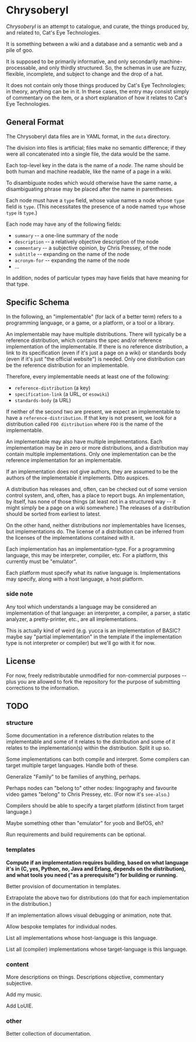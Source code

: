 Chrysoberyl
===========

*Chrysoberyl* is an attempt to catalogue, and curate, the things produced
by, and related to, Cat's Eye Technologies.

It is something between a wiki and a database and a semantic web and a
pile of goo.

It is supposed to be primarily informative, and only secondarily machine-
processable, and only thirdly structured.  So, the schemas in use are
fuzzy, flexible, incomplete, and subject to change and the drop of a hat.

It does not contain only those things produced by Cat's Eye Technologies;
in theory, anything can be in it.  In these cases, the entry may consist
simply of commentary on the item, or a short explanation of how it relates
to Cat's Eye Technologies.

General Format
--------------

The Chrysoberyl data files are in YAML format, in the `data` directory.

The division into files is artificial; files make no semantic difference;
if they were all concatenated into a single file, the data would be the
same.

Each top-level key in the data is the name of a *node*.  The name should
be both human and machine readable, like the name of a page in a wiki.

To disambiguate nodes which would otherwise have the same name, a
disambiguating phrase may be placed after the name in parentheses.

Each node must have a `type` field, whose value names a node whose `type`
field is `type`.  (This necessitates the presence of a node named `type`
whose `type` is `type`.)

Each node may have any of the following fields:

*   `summary` -- a one-line summary of the node
*   `description` -- a relatively objective description of the node
*   `commentary` -- a subjective opinion, by Chris Pressey, of the node
*   `subtitle` -- expanding on the name of the node
*   `acronym-for` -- expanding the name of the node
*   ...

In addition, nodes of particular types may have fields that have meaning
for that type.

Specific Schema
---------------

In the following, an "implementable" (for lack of a better term)
refers to a programming language, or a game, or a platform, or a tool or
a library.

An implementable may have multiple distributions.  There will typically be
a reference distribution, which contains the spec and/or reference
implementation of the implementable.  If there is no reference distribution,
a link to its specification (even if it's just a page on a wiki) or
standards body (even if it's just "the official website") is needed.
Only one distribution can be the reference distribution for an implementable.

Therefore, every implementable needs at least one of the following:

*   `reference-distribution` (a key)
*   `specification-link` (a URL, or `esowiki`)
*   `standards-body` (a URL)

If neither of the second two are present, we expect an implementable to
have a `reference-distribution`.  If that key is not present, we look
for a distribution called `FOO distribution` where `FOO` is the name of
the implementable.

An implementable may also have multiple implementations.  Each implementation
may be in zero or more distributions, and a distribution may contain multiple
implementations.  Only one implementation can be the reference implementation
for an implementable.

If an implementation does not give authors, they are assumed to be the
authors of the implementable it implements.  Ditto auspices.

A distribution has releases and, often, can be checked out of some version
control system, and, often, has a place to report bugs.  An implementation,
by itself, has none of those things (at least not in a structured way -- it
might simply be a page on a wiki somewhere.)  The releases of a distribution
should be sorted from earliest to latest.

On the other hand, neither distributions nor implementables have licenses,
but implementations do.  The license of a distribution can be inferred from
the licenses of the implementations contained with it.

Each implementation has an implementation-type.  For a programming language,
this may be interpreter, compiler, etc.  For a platform, this currently must
be "emulator".

Each platform must specify what its native language is.  Implementations
may specify, along with a host language, a host platform.

### side note ###

Any tool which understands a language may be considered an implementation
of that language: an interpreter, a compiler, a parser, a static analyzer, a
pretty-printer, etc., are all implementations.

This is actually kind of weird (e.g. yucca is an implementation of BASIC?
maybe say "partial implementation" in the template if the implementation
type is not interpreter or compiler) but we'll go with it for now.

License
-------

For now, freely redistributable unmodified for non-commercial purposes --
plus you are allowed to fork the repository for the purpose of submitting
corrections to the information.

TODO
----

### structure ###

Some documentation in a reference distribution relates to the implementable
and some of it relates to the distribution and some of it relates to
the implementation(s) within the distribution.  Split it up so.

Some implementations can both compile and interpret.  Some compilers
can target multiple target languages.  Handle both of these.

Generalize "Family" to be families of anything, perhaps.

Perhaps nodes can "belong to" other nodes: lingography and favourite
video games "belong" to Chris Pressey, etc.  (For now it's `see-also`.)

Compilers should be able to specify a target platform (distinct from target
language.)

Maybe something other than "emulator" for yoob and BefOS, eh?

Run requirements and build requirements can be optional.

### templates ###

**Compute if an implementation requires building, based on what language
it's in (C, yes, Python, no, Java and Erlang, depends on the distribution),
and what tools you need ("as a prerequisite") for building or running.**

Better provision of documentation in templates.

Extrapolate the above two for distributions (do that for each implementation
in the distribution.)

If an implementation allows visual debugging or animation, note that.

Allow bespoke templates for individual nodes.

List all implementations whose host-language is this language.

List all (compiler) implementations whose target-language is this language.

### content ###

More descriptions on things.  Descriptions objective, commentary subjective.

Add my music.

Add LoUIE.

### other ###

Better collection of documentation.
